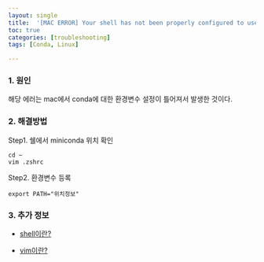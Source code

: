 ```yaml
---
layout: single
title:  '[MAC ERROR] Your shell has not been properly configured to use conda activate'
toc: true
categories: [troubleshooting]
tags: [Conda, Linux]

---
```


### 1. 원인

해당 에러는 mac에서 conda에 대한 환경변수 설정이 틀어져서 발생한 것이다.

### 2. 해결방법

Step1. 쉘에서 miniconda 위치 확인

```
cd ~
vim .zshrc
```

Step2. 환경변수 등록

```
export PATH="위치정보"
```

### 3. 추가 정보

- [shell이란?](https://rrecoder.tistory.com/62)

- [vim이란?](https://d-dual.tistory.com/8)
